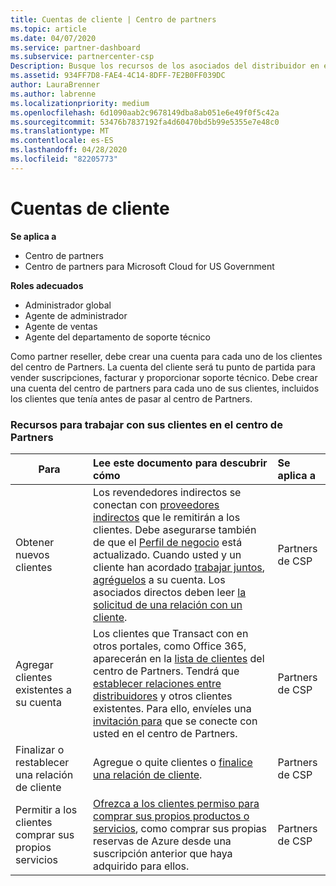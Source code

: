 ```yaml
---
title: Cuentas de cliente | Centro de partners
ms.topic: article
ms.date: 04/07/2020
ms.service: partner-dashboard
ms.subservice: partnercenter-csp
Description: Busque los recursos de los asociados del distribuidor en el centro de Partners. Esto incluye la necesidad de crear cuentas de cliente antes de vender suscripciones, factura u ofrecer soporte técnico.
ms.assetid: 934FF7D8-FAE4-4C14-8DFF-7E2B0FF039DC
author: LauraBrenner
ms.author: labrenne
ms.localizationpriority: medium
ms.openlocfilehash: 6d1090aab2c9678149dba8ab051e6e49f0f5c42a
ms.sourcegitcommit: 53476b7837192fa4d60470bd5b99e5355e7e48c0
ms.translationtype: MT
ms.contentlocale: es-ES
ms.lasthandoff: 04/28/2020
ms.locfileid: "82205773"
---
```

# <a name="customer-accounts"></a>Cuentas de cliente

**Se aplica a**

-  Centro de partners
-  Centro de partners para Microsoft Cloud for US Government

**Roles adecuados**

- Administrador global
- Agente de administrador
- Agente de ventas
- Agente del departamento de soporte técnico

Como partner reseller, debe crear una cuenta para cada uno de los clientes del centro de Partners. La cuenta del cliente será tu punto de partida para vender suscripciones, facturar y proporcionar soporte técnico. Debe crear una cuenta del centro de partners para cada uno de sus clientes, incluidos los clientes que tenía antes de pasar al centro de Partners.

### <a name="resources-for-working-with-your-customers-on-the-partner-center"></a>Recursos para trabajar con sus clientes en el centro de Partners

|**Para**   |**Lee este documento para descubrir cómo**   |**Se aplica a**|
|-----------------|:----------------------------|:--------------|
|Obtener nuevos clientes|Los revendedores indirectos se conectan con [proveedores indirectos](indirect-reseller-tasks-in-partner-center.md) que le remitirán a los clientes. Debe asegurarse también de que el [Perfil de negocio](create-a-marketing-profile.md) está actualizado. Cuando usted y un cliente han acordado [trabajar juntos](responding-to-referrals.md), [agréguelos](add-a-new-customer.md) a su cuenta. Los asociados directos deben leer [la solicitud de una relación con un cliente](request-a-relationship-with-a-customer.md).|Partners de CSP|
|Agregar clientes existentes a su cuenta   | Los clientes que Transact con en otros portales, como Office 365, aparecerán en la [lista de clientes](see-your-customer-list.md) del centro de Partners. Tendrá que [establecer relaciones entre distribuidores](indirect-reseller-tasks-in-partner-center.md) y otros clientes existentes. Para ello, envíeles una [invitación para](responding-to-referrals.md) que se conecte con usted en el centro de Partners.   | Partners de CSP   |
|Finalizar o restablecer una relación de cliente   | Agregue o quite clientes o [finalice una relación de cliente](remove-a-relationship.md).  |   Partners de CSP |
|Permitir a los clientes comprar sus propios servicios   | [Ofrezca a los clientes permiso para comprar sus propios productos o servicios](give-customers-permission.md), como comprar sus propias reservas de Azure desde una suscripción anterior que haya adquirido para ellos.  | Partners de CSP |